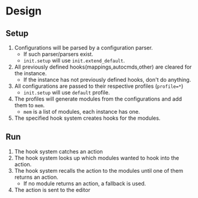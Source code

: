 # Design
## Setup
1. Configurations will be parsed by a configuration parser.
    + If such parser/parsers exist.
    + `init.setup` will use `init.extend_default`.
2. All previously defined hooks(mappings,autocmds,other) are cleared for the instance.
    + If the instance has not previously defined hooks, don't do anything.
3. All configurations are passed to their respective profiles (`profile=*`)
    + `init.setup` will use `default` profile.
4. The profiles will generate modules from the configurations and add them to `mem`.
    + `mem` is a list of modules, each instance has one.
5. The specified hook system creates hooks for the modules.
## Run
1. The hook system catches an action
2. The hook system looks up which modules wanted to hook into the action.
3. The hook system recalls the action to the modules until one of them returns an action.
    + If no module returns an action, a fallback is used.
4. The action is sent to the editor


